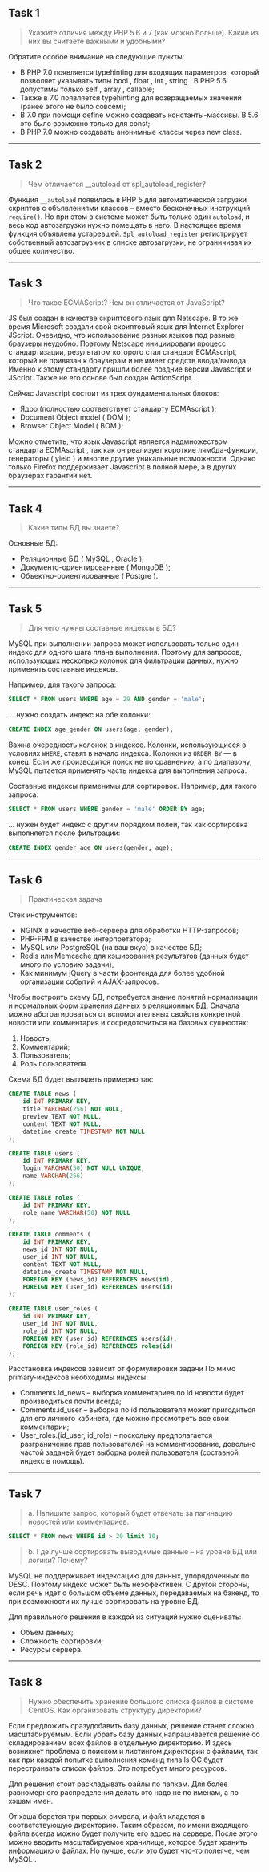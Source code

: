 ## Task 1
> Укажите отличия между PHP 5.6 и 7 (как можно больше). Какие из них вы
считаете важными и удобными?

Обратите особое внимание на следующие пункты:
* В PHP 7.0 появляется typehinting для входящих параметров, который позволяет указывать
типы bool , float , int , string . В PHP 5.6 допустимы только self , array , callable;
* Также в 7.0 появляется typehinting для возвращаемых значений (ранее этого не было
совсем);
* В 7.0 при помощи define можно создавать константы-массивы. В 5.6 это было возможно
только для const;
* В PHP 7.0 можно создавать анонимные классы через new class.

***

## Task 2
> Чем отличается __autoload от spl_autoload_register?

Функция `__autoload` появилась в PHP 5 для автоматической загрузки скриптов с объявлениями классов – вместо бесконечных инструкций `require()`.
 Но при этом в системе может быть только один `autoload`, и весь код автозагрузки нужно
помещать в него. В настоящее время функция объявлена устаревшей.
`Spl_autoload_register` регистрирует собственный автозагрузчик в списке автозагрузки, не
ограничивая их общее количество.

***

## Task 3
> Что такое ECMAScript? Чем он отличается от JavaScript?

JS был создан в качестве скриптового язык для Netscape. В то же время Microsoft создали свой
скриптовый язык для Internet Explorer – JScript. Очевидно, что использование разных языков под
разные браузеры неудобно. Поэтому Netscape инициировали процесс стандартизации, результатом
которого стал стандарт ECMAscript, который не привязан к браузерам и не имеет средств
ввода/вывода. Именно к этому стандарту пришли более поздние версии Javascript и JScript. Также
не его основе был создан ActionScript .

Сейчас Javascript состоит из трех фундаментальных блоков:
* Ядро (полностью соответствует стандарту ECMAscript );
* Document Object model ( DOM );
* Browser Object Model ( BOM );

Можно отметить, что язык Javascript является надмножеством стандарта ECMAscript , так как он
реализует короткие лямбда-функции, генераторы ( yield ) и многие другие уникальные возможности.
Однако только Firefox поддерживает Javascript в полной мере, а в других браузерах гарантий нет.

***

## Task 4
> Какие типы БД вы знаете?

Основные БД:
* Реляционные БД ( MySQL , Oracle );
* Документо-ориентированные ( MongoDB );
* Объектно-ориентированные ( Postgre ).

***

## Task 5
> Для чего нужны составные индексы в БД?

MySQL при выполнении запроса может использовать только один индекс для одного шага плана
выполнения. Поэтому для запросов, использующих несколько колонок для фильтрации данных, нужно
применять составные индексы.

Например, для такого запроса:

~~~sql
SELECT * FROM users WHERE age = 29 AND gender = 'male';
~~~

… нужно создать индекс на обе колонки:

~~~sql
CREATE INDEX age_gender ON users(age, gender);
~~~

Важна очередность колонок в индексе. Колонки, использующиеся в условиях `WHERE`, ставят в
начало индекса. Колонки из `ORDER BY` — в конец. Если же производится поиск не по сравнению, а по
диапазону, MySQL пытается применять часть индекса для выполнения запроса.

Составные индексы применимы для сортировок. Например, для такого запроса:

~~~sql
SELECT * FROM users WHERE gender = 'male' ORDER BY age;
~~~

… нужен будет индекс с другим порядком полей, так как сортировка выполняется после фильтрации:

~~~sql
CREATE INDEX gender_age ON users(gender, age);
~~~

***

## Task 6
> Практическая задача

Стек инструментов:
* NGINX в качестве веб-сервера для обработки HTTP-запросов;
* PHP-FPM в качестве интерпретатора;
* MySQL или PostgreSQL (на ваш вкус) в качестве БД;
* Redis или Memcache для кэширования результатов (данных будет много по условию
задачи);
* Как минимум jQuery в части фронтенда для более удобной организации событий и
AJAX-запросов.

Чтобы построить схему БД, потребуется знание понятий нормализации и нормальных форм хранения
данных в реляционных БД. Сначала можно абстрагироваться от вспомогательных свойств конкретной
новости или комментария и сосредоточиться на базовых сущностях:
1. Новость;
2. Комментарий;
3. Пользователь;
4. Роль пользователя.

Схема БД будет выглядеть примерно так:

~~~sql
CREATE TABLE news (
    id INT PRIMARY KEY,
    title VARCHAR(256) NOT NULL,
    preview TEXT NOT NULL,
    content TEXT NOT NULL,
    datetime_create TIMESTAMP NOT NULL
);

CREATE TABLE users (
    id INT PRIMARY KEY,
    login VARCHAR(50) NOT NULL UNIQUE,
    name VARCHAR(256)
);

CREATE TABLE roles (
    id INT PRIMARY KEY,
    role_name VARCHAR(50) NOT NULL    
);

CREATE TABLE comments (
    id INT PRIMARY KEY,
    news_id INT NOT NULL,
    user_id INT NOT NULL,
    content TEXT NOT NULL,
    datetime_create TIMESTAMP NOT NULL,
    FOREIGN KEY (news_id) REFERENCES news(id),        
    FOREIGN KEY (user_id) REFERENCES users(id)
);

CREATE TABLE user_roles (
    id INT PRIMARY KEY,
    user_id INT NOT NULL,
    role_id INT NOT NULL,
    FOREIGN KEY (user_id) REFERENCES users(id),
    FOREIGN KEY (role_id) REFERENCES roles(id)
);


~~~

Расстановка индексов зависит от формулировки задачи
По мимо primary-индексов необходимы индексы:

* Comments.id_news – выборка комментариев по id новости будет производиться почти
всегда;
* Comments.id_user – выборка по id пользователя может пригодиться для его личного
кабинета, где можно просмотреть все свои комментарии;
* User_roles.(id_user, id_role) – поскольку предполагается разграничение прав
пользователей на комментирование, довольно частой задачей будет выборка ролей
пользователя (составной индекс в помощь).

***

## Task 7
> a. Напишите запрос, который будет отвечать за пагинацию новостей или комментариев.

~~~sql
SELECT * FROM news WHERE id > 20 limit 10;
~~~

> b. Где лучше сортировать выводимые данные – на уровне БД или логики? Почему?

MySQL не поддерживает индексацию для данных, упорядоченных по DESC. Поэтому индекс может быть неэффективен. 
С другой стороны, если речь идет о большом объеме данных, передаваемых на бэкенд, то при возможности их лучше сортировать
на уровне БД.

Для правильного решения в каждой из ситуаций нужно оценивать:
* Объем данных;
* Сложность сортировки;
* Ресурсы сервера.

***

## Task 8
> Нужно обеспечить хранение большого списка файлов в системе CentOS. Как организовать
структуру директорий?

Если предложить сразудобавить базу данных, решение станет сложно масштабируемым.
Если убрать базу данных,напрашивается решение со складированием всех файлов в отдельную директорию. И здесь
возникнет проблема с поиском и листингом директории с файлами, так как при каждой попытке
выполнения команд типа ls ОС будет перестраивать список файлов. Это потребует много ресурсов.

Для решения стоит раскладывать файлы по папкам. Для более равномерного распределения делать
это надо не по именам, а по хэшам имен. 

От хэша берется три первых символа, и файл кладется в соответствующую директорию.
Таким образом, по имени входящего файла всегда можно будет получить его адрес на сервере.
После этого можно вводить масштабируемое хранилище, которое будет хранить информацию о
файлах. Но лучше, если это будет что-то полегче, чем MySQL .
